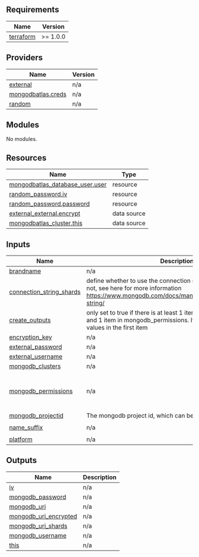 <!-- BEGIN_TF_DOCS -->
## Requirements

| Name | Version |
|------|---------|
| <a name="requirement_terraform"></a> [terraform](#requirement\_terraform) | >= 1.0.0 |

## Providers

| Name | Version |
|------|---------|
| <a name="provider_external"></a> [external](#provider\_external) | n/a |
| <a name="provider_mongodbatlas.creds"></a> [mongodbatlas.creds](#provider\_mongodbatlas.creds) | n/a |
| <a name="provider_random"></a> [random](#provider\_random) | n/a |

## Modules

No modules.

## Resources

| Name | Type |
|------|------|
| [mongodbatlas_database_user.user](https://registry.terraform.io/providers/mongodb/mongodbatlas/latest/docs/resources/database_user) | resource |
| [random_password.iv](https://registry.terraform.io/providers/hashicorp/random/latest/docs/resources/password) | resource |
| [random_password.password](https://registry.terraform.io/providers/hashicorp/random/latest/docs/resources/password) | resource |
| [external_external.encrypt](https://registry.terraform.io/providers/hashicorp/external/latest/docs/data-sources/external) | data source |
| [mongodbatlas_cluster.this](https://registry.terraform.io/providers/mongodb/mongodbatlas/latest/docs/data-sources/cluster) | data source |

## Inputs

| Name | Description | Type | Default | Required |
|------|-------------|------|---------|:--------:|
| <a name="input_brandname"></a> [brandname](#input\_brandname) | n/a | `string` | `""` | no |
| <a name="input_connection_string_shards"></a> [connection\_string\_shards](#input\_connection\_string\_shards) | define whether to use the connection string with the shards or not, see here for more information https://www.mongodb.com/docs/manual/reference/connection-string/ | `bool` | `true` | no |
| <a name="input_create_outputs"></a> [create\_outputs](#input\_create\_outputs) | only set to true if there is at least 1 item in mongodb\_clusters and 1 item in mongodb\_permissions. It will always use the values in the first item | `bool` | `false` | no |
| <a name="input_encryption_key"></a> [encryption\_key](#input\_encryption\_key) | n/a | `string` | `null` | no |
| <a name="input_external_password"></a> [external\_password](#input\_external\_password) | n/a | `string` | `null` | no |
| <a name="input_external_username"></a> [external\_username](#input\_external\_username) | n/a | `string` | `null` | no |
| <a name="input_mongodb_clusters"></a> [mongodb\_clusters](#input\_mongodb\_clusters) | n/a | `list(string)` | `[]` | no |
| <a name="input_mongodb_permissions"></a> [mongodb\_permissions](#input\_mongodb\_permissions) | n/a | <pre>list(object({<br/>    dbname = string<br/>    role   = string<br/>  }))</pre> | n/a | yes |
| <a name="input_mongodb_projectid"></a> [mongodb\_projectid](#input\_mongodb\_projectid) | The mongodb project id, which can be found in project settings | `string` | n/a | yes |
| <a name="input_name_suffix"></a> [name\_suffix](#input\_name\_suffix) | n/a | `string` | `"-user"` | no |
| <a name="input_platform"></a> [platform](#input\_platform) | n/a | `string` | n/a | yes |

## Outputs

| Name | Description |
|------|-------------|
| <a name="output_iv"></a> [iv](#output\_iv) | n/a |
| <a name="output_mongodb_password"></a> [mongodb\_password](#output\_mongodb\_password) | n/a |
| <a name="output_mongodb_uri"></a> [mongodb\_uri](#output\_mongodb\_uri) | n/a |
| <a name="output_mongodb_uri_encrypted"></a> [mongodb\_uri\_encrypted](#output\_mongodb\_uri\_encrypted) | n/a |
| <a name="output_mongodb_uri_shards"></a> [mongodb\_uri\_shards](#output\_mongodb\_uri\_shards) | n/a |
| <a name="output_mongodb_username"></a> [mongodb\_username](#output\_mongodb\_username) | n/a |
| <a name="output_this"></a> [this](#output\_this) | n/a |
<!-- END_TF_DOCS -->